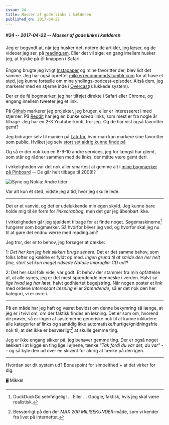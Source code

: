 ```yaml
---
issue: 24
title: Masser af gode links i kælderen
published_on: 2017-04-22
---
```


##### #24 -- 2017-04-22 -- Masser af gode links i kælderen

Jeg er begyndt at, når jeg husker det, notere de artikler, jeg læser, og de videoer jeg ser, på [reading.am][]. Eller det vil sige; en gang imellem husker jeg, at trykke på ✌-knappen i Safari.

Engang brugte jeg ivrigt [Instapaper][] og mine favoritter der, blev lidt det samme. Jeg har også oprettet [mikkerrecommends.tumblr.com][] for at have et sted, jeg kunne fortælle om mine yndlings-podcast-episoder. Altså dem, jeg markerer med en stjerne inde i [Overcast][](s lukkede system).

Der er de få bogmærker, jeg har tilføjet direkte i Safari eller Chrome, og engang imellem tweeter jeg et link.

På [Github][] markerer jeg projekter, jeg bruger, eller er interesseret i med stjerner. På [Reddit][] har jeg en bunke _saved_ links, som mest er fra nogle år tilbage. Jeg har en 2-3 Youtube-konti, tror jeg. Og de har vist også favoritter gemt?

Jeg bidrager selv til manien på [Latr.fm][], hvor man kan markere sine favoritter som public. Hvilket jeg selv [stort set aldrig kunne finde på][latr-profile]

Og så er der nok kun en 8-9-10 andre services, jeg for længst har glemt, som står og rådner sammen med de links, der måtte være gemt deri.

I virkeligheden var det nok aller smartest at gemme alt i [mine bogmærker på Pinboard][pinboard-profile] -- De går helt tilbage til 2008!?

![iSync og Nokia: Andre tider](https://s3.brnbw.com/Screen-Shot-2017-04-22-13-51-19-q4iD4Hxa8v.png)

Var alt kun ét sted, vidste jeg altid, hvor jeg skulle lede.

---

Det er et vanvid, og det er udelukkende min egen skyld. Jeg kunne bare holde mig til én form for _linkscrapbog_, men det gør jeg åbenbart ikke.

I virkeligheden går jeg sjældent tilbage for at finde noget. Søgemaskinerne[^1] fungerer som bogmærker. Så hvorfor bliver jeg ved, og hvorfor skal jeg nu til at gøre det endnu værre med reading.am?

Jeg tror, der er to behov, jeg forsøger at dække:

1: _Det her kan jeg helt sikkert bruge senere_. Det er det samme behov, som folks lofter og kældre er fyldt op med. _Ingen grund til at smide den her helt fine, stort set kun meget ridsede Natalie Imbruglia-CD ud?!_

2: Det her skal folk vide, var godt. Et behov der stammer fra min opfattelse af, at alle synes, jeg er det mest spændende menneske i verden. Halvt _se lige hvad jeg har læst_, halvt godhjertet begejstring. Når nogen poster et link med ordene _Interessant læsning_ eller _Spændende_, så er det nok den her kategori, vi er ovre i.

---

På en måde har jeg haft og været bevidst om denne bekymring så længe, at jeg er i tvivl om, om der faktisk findes en løsning. Det er som om, hvorend de prøver, så er ingen af systemerne generiske nok til at kunne inkludere alle kategorier af links og samtidig ikke automatiske/hurtige/gnidningsfrie nok til, at det ikke er besværligt[^2] at skulle gemme ting.

Jeg er ikke engang sikker på, jeg behøver gemme ting. Der er også noget lækkert i at kigge en ting lige i øjnene, tænke _"Tak fordi du var det, du var"_ -- og så kyle den ud over en skrænt for aldrig at tænke på den igen.

---

Hvordan ser dit system ud? Bonuspoint for simpelthed + at det virker for dig.

🖥 Mikkel

[github]: https://github.com/mikker
[reddit]: https://reddit.com
[reading.am]: https://www.reading.am/mikker
[instapaper]: https://www.instapaper.com
[mikkerrecommends.tumblr.com]: http://mikkerrecommends.tumblr.com
[overcast]: https://overcast.fm
[pinboard-profile]: https://pinboard.in/u:mikker
[latr.fm]: https://latr.fm
[latr-profile]: https://latr.fm/mikker

[^1]: DuckDuckGo selvfølgelig! ... Eller ... Google, faktisk, hvis jeg skal være realistisk.
[^2]: Besværligt på den der _MAX 200 MILISEKUNDER_-måde, som vi kender fra livet på internettet.
